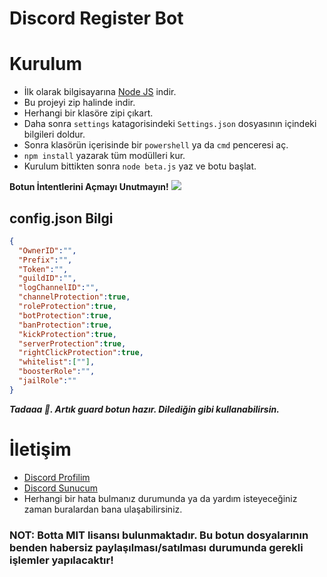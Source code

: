 # Discord Register Bot

# Kurulum
* İlk olarak bilgisayarına [Node JS](https://nodejs.org/en/) indir.
* Bu projeyi zip halinde indir.
* Herhangi bir klasöre zipi çıkart.
* Daha sonra  `settings` katagorisindeki `Settings.json` dosyasının içindeki bilgileri doldur.
* Sonra klasörün içerisinde bir `powershell` ya da `cmd` penceresi aç.
* ```npm install``` yazarak tüm modülleri kur.
* Kurulum bittikten sonra ```node beta.js``` yaz ve botu başlat.

**Botun İntentlerini Açmayı Unutmayın!**
<img src="https://betaaa.has-a-hot.mom/55raiL"/>

## config.json Bilgi

```json
{
  "OwnerID":"", 
  "Prefix":"", 
  "Token":"", 
  "guildID":"", 
  "logChannelID":"", 
  "channelProtection":true,
  "roleProtection":true,
  "botProtection":true,
  "banProtection":true,
  "kickProtection":true,
  "serverProtection":true,
  "rightClickProtection":true, 
  "whitelist":[""], 
  "boosterRole":"", 
  "jailRole":"" 
}
```


***Tadaaa 🎉. Artık guard botun hazır. Dilediğin gibi kullanabilirsin.***

# İletişim
* [Discord Profilim](https://discord.com/users/780891365063917572)
* [Discord Sunucum](https://discord.gg/58UAMVJTSH)
* Herhangi bir hata bulmanız durumunda ya da yardım isteyeceğiniz zaman buralardan bana ulaşabilirsiniz.

### NOT: Botta MIT lisansı bulunmaktadır. Bu botun dosyalarının benden habersiz paylaşılması/satılması durumunda gerekli işlemler yapılacaktır!
